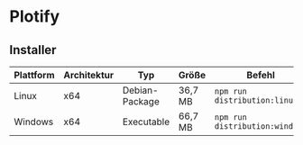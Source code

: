 # Plotify

## Installer

| Plattform | Architektur | Typ            | Größe   | Befehl                         |
|-----------|-------------|----------------|---------|--------------------------------|
| Linux     | x64         | Debian-Package | 36,7 MB | `npm run distribution:linux`   |
| Windows   | x64         | Executable     | 66,7 MB | `npm run distribution:windows` |
